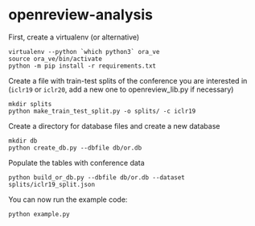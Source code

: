 # openreview-analysis

First, create a virtualenv (or alternative)

```
virtualenv --python `which python3` ora_ve
source ora_ve/bin/activate
python -m pip install -r requirements.txt
```


Create a file with train-test splits of the conference you are interested in (`iclr19` or `iclr20`, add a new one to openreview_lib.py if necessary)

```
mkdir splits
python make_train_test_split.py -o splits/ -c iclr19
```

Create a directory for database files and create a new database
```
mkdir db
python create_db.py --dbfile db/or.db
```

Populate the tables with conference data
```
python build_or_db.py --dbfile db/or.db --dataset splits/iclr19_split.json
```

You can now run the example code:
```
python example.py
```
